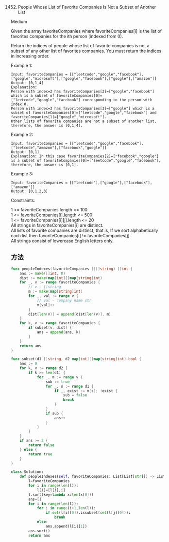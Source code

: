 1452. People Whose List of Favorite Companies Is Not a Subset of Another List


Medium


Given the array favoriteCompanies where favoriteCompanies[i] is the list of favorites companies for the ith person (indexed from 0).

Return the indices of people whose list of favorite companies is not a subset of any other list of favorites companies. You must return the indices in increasing order.

 

Example 1:

```
Input: favoriteCompanies = [["leetcode","google","facebook"],["google","microsoft"],["google","facebook"],["google"],["amazon"]]
Output: [0,1,4] 
Explanation: 
Person with index=2 has favoriteCompanies[2]=["google","facebook"] which is a subset of favoriteCompanies[0]=["leetcode","google","facebook"] corresponding to the person with index 0. 
Person with index=3 has favoriteCompanies[3]=["google"] which is a subset of favoriteCompanies[0]=["leetcode","google","facebook"] and favoriteCompanies[1]=["google","microsoft"]. 
Other lists of favorite companies are not a subset of another list, therefore, the answer is [0,1,4].
```

Example 2:

```
Input: favoriteCompanies = [["leetcode","google","facebook"],["leetcode","amazon"],["facebook","google"]]
Output: [0,1] 
Explanation: In this case favoriteCompanies[2]=["facebook","google"] is a subset of favoriteCompanies[0]=["leetcode","google","facebook"], therefore, the answer is [0,1].
```

Example 3:

```
Input: favoriteCompanies = [["leetcode"],["google"],["facebook"],["amazon"]]
Output: [0,1,2,3]
```
 

Constraints:

1 <= favoriteCompanies.length <= 100  
1 <= favoriteCompanies[i].length <= 500  
1 <= favoriteCompanies[i][j].length <= 20  
All strings in favoriteCompanies[i] are distinct.  
All lists of favorite companies are distinct, that is, If we sort alphabetically each list then favoriteCompanies[i] != favoriteCompanies[j].  
All strings consist of lowercase English letters only.

## 方法

```go
func peopleIndexes(favoriteCompanies [][]string) []int {
    ans := make([]int, 0)
	dist := make(map[int][]map[string]int)
	for _, v := range favoriteCompanies {
		// v - []string
		m := make(map[string]int)
		for _, val := range v {
			// val - company name str
			m[val]++
		}
		dist[len(v)] = append(dist[len(v)], m)
	}
	for k, v := range favoriteCompanies {
		if subset(v, dist) {
			ans = append(ans, k)
		}
	}
	return ans
}

func subset(d1 []string, d2 map[int][]map[string]int) bool {
	ans := 0
	for k, v := range d2 {
		if k >= len(d1) {
			for _, m := range v {
				sub := true
				for _, s := range d1 {
					if _, exist := m[s]; !exist {
						sub = false
						break
					}
				}
				if sub {
					ans++
				}
			}
		}
	}
	if ans >= 2 {
		return false
	} else {
		return true
	}
}
```


```python
class Solution:
    def peopleIndexes(self, favoriteCompanies: List[List[str]]) -> List[int]:
        l=favoriteCompanies
        for i in range(len(l)):
            l[i]=[l[i],i]
        l.sort(key=lambda x:len(x[0]))
        ans=[]
        for i in range(len(l)):
            for j in range(i+1,len(l)):
                if set(l[i][0]).issubset(set(l[j][0])):
                    break
            else:
                ans.append(l[i][1])
        ans.sort()
        return ans
```